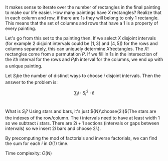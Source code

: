 It makes sense to iterate over the number of rectangles in the final painting to make our life easier. How many paintings have $X$​​​​ rectangles? Realize that in each column and row, if there are $1$​​​s they will belong to only $1$​​ rectangle. This means that the set of columns and rows that have a $1$​​​ is a property of every painting. 

Let's go from this set to the painting then. If we select $X$​​ disjoint intervals (for example $2$​​ disjoint intervals could be $[1,3]$​​ and $[4,5]$​​) for the rows and columns separately, this can uniquely determine $X!$​​ rectangles. The $X!$​​ rectangles come from a permutation $P$​​. If we fill in $1$​s in the intersection of the $i$​​​th interval for the rows and $P_i$​th interval for the columns, we end up with a unique painting. 



Let $S_i$​​​​​​​ be the number of distinct ways to choose $i$​​​​​​​​​ disjoint intervals. Then the answer to the problem is: 

$$\sum_{i} i \cdot {S_i}^2 \cdot i!$$​​​​​​​

 What is $S_i$​​​​​? Using stars and bars, it's just ${N}\choose{2i}$​​​​​ (The stars are the indexes of the row/column. The $i$​​​ intervals need to have at least width $1$​​​ so we subtract $i$​​​ stars. There are $2i+1$​​​ sections (intervals or gaps between intervals) so we insert $2i$​ bars and choose $2i$​​.). 

By precomputing the mod of factorials and inverse factorials, we can find the sum for each $i$​ in $O(1)$​​​ time.



Time complexity: $O(N)$​

